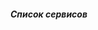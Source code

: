 ###### **Список сервисов**

[https://sypexgeo.net/]: https://sypexgeo.net/
[https://www.maxmind.com/en/home]: https://www.maxmind.com/en/home
